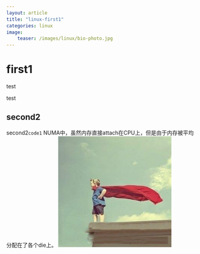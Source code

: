 ```yaml
---
layout: article
title: "linux-first1"
categories: linux
image:
    teaser: /images/linux/bio-photo.jpg
---
```



# first1
test

test

## second2
second2`code1`
NUMA中，虽然内存直接attach在CPU上，但是由于内存被平均分配在了各个die上。
![numa](/images/linux/bio-photo.jpg)
